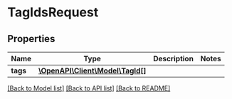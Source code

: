 # TagIdsRequest

## Properties
Name | Type | Description | Notes
------------ | ------------- | ------------- | -------------
**tags** | [**\OpenAPI\Client\Model\TagId[]**](TagId.md) |  | 

[[Back to Model list]](../README.md#documentation-for-models) [[Back to API list]](../README.md#documentation-for-api-endpoints) [[Back to README]](../README.md)


